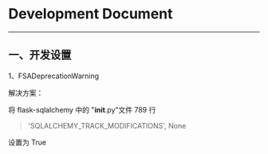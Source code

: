 # Development Document
-----------------------
## 一、开发设置
1、FSADeprecationWarning

解决方案：

将 flask-sqlalchemy 中的 "__init__.py"文件 789 行

> 'SQLALCHEMY_TRACK_MODIFICATIONS', None

设置为 True